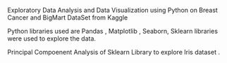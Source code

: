 
Exploratory Data Analysis and Data Visualization using Python on Breast Cancer and BigMart DataSet from Kaggle

Python libraries used are Pandas , Matplotlib , Seaborn, Sklearn libraries were used to explore the data.

Principal Compoenent Analysis of  Sklearn Library to explore Iris dataset .


